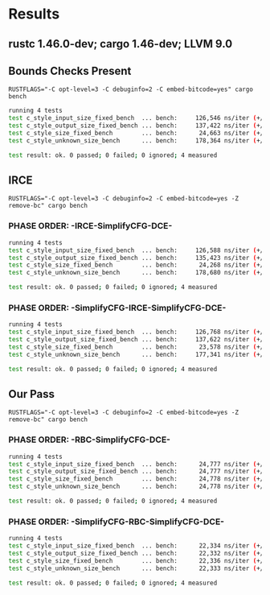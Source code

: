 # Results

## rustc 1.46.0-dev; cargo 1.46-dev; LLVM 9.0

## Bounds Checks Present

`RUSTFLAGS="-C opt-level=3 -C debuginfo=2 -C embed-bitcode=yes" cargo bench`

```sh
running 4 tests
test c_style_input_size_fixed_bench  ... bench:     126,546 ns/iter (+/- 1,703)
test c_style_output_size_fixed_bench ... bench:     137,422 ns/iter (+/- 3,498)
test c_style_size_fixed_bench        ... bench:      24,663 ns/iter (+/- 74)
test c_style_unknown_size_bench      ... bench:     178,364 ns/iter (+/- 3,543)

test result: ok. 0 passed; 0 failed; 0 ignored; 4 measured
```

## IRCE

`RUSTFLAGS="-C opt-level=3 -C debuginfo=2 -C embed-bitcode=yes -Z remove-bc" cargo bench`

### PHASE ORDER: -IRCE-SimplifyCFG-DCE-

```sh
running 4 tests
test c_style_input_size_fixed_bench  ... bench:     126,588 ns/iter (+/- 1,806)
test c_style_output_size_fixed_bench ... bench:     135,423 ns/iter (+/- 2,250)
test c_style_size_fixed_bench        ... bench:      24,268 ns/iter (+/- 29)
test c_style_unknown_size_bench      ... bench:     178,680 ns/iter (+/- 2,048)

test result: ok. 0 passed; 0 failed; 0 ignored; 4 measured
```

### PHASE ORDER: -SimplifyCFG-IRCE-SimplifyCFG-DCE-

```sh
running 4 tests
test c_style_input_size_fixed_bench  ... bench:     126,768 ns/iter (+/- 1,734)
test c_style_output_size_fixed_bench ... bench:     137,622 ns/iter (+/- 4,592)
test c_style_size_fixed_bench        ... bench:      23,578 ns/iter (+/- 45)
test c_style_unknown_size_bench      ... bench:     177,341 ns/iter (+/- 3,070)

test result: ok. 0 passed; 0 failed; 0 ignored; 4 measured
```

## Our Pass

`RUSTFLAGS="-C opt-level=3 -C debuginfo=2 -C embed-bitcode=yes -Z remove-bc" cargo bench`

### PHASE ORDER: -RBC-SimplifyCFG-DCE-

```sh
running 4 tests
test c_style_input_size_fixed_bench  ... bench:      24,777 ns/iter (+/- 47)
test c_style_output_size_fixed_bench ... bench:      24,777 ns/iter (+/- 26)
test c_style_size_fixed_bench        ... bench:      24,778 ns/iter (+/- 27)
test c_style_unknown_size_bench      ... bench:      24,778 ns/iter (+/- 37)

test result: ok. 0 passed; 0 failed; 0 ignored; 4 measured
```

### PHASE ORDER: -SimplifyCFG-RBC-SimplifyCFG-DCE-

```sh
running 4 tests
test c_style_input_size_fixed_bench  ... bench:      22,334 ns/iter (+/- 36)
test c_style_output_size_fixed_bench ... bench:      22,332 ns/iter (+/- 29)
test c_style_size_fixed_bench        ... bench:      22,336 ns/iter (+/- 56)
test c_style_unknown_size_bench      ... bench:      22,333 ns/iter (+/- 34)

test result: ok. 0 passed; 0 failed; 0 ignored; 4 measured
```
